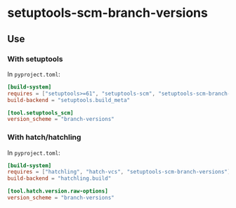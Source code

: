 # setuptools-scm-branch-versions

## Use

### With setuptools

In `pyproject.toml`:

```toml
[build-system]
requires = ["setuptools>=61", "setuptools-scm", "setuptools-scm-branch-versions"]
build-backend = "setuptools.build_meta"

[tool.setuptools_scm]
version_scheme = "branch-versions"
```

### With hatch/hatchling

In `pyproject.toml`:

```toml
[build-system]
requires = ["hatchling", "hatch-vcs", "setuptools-scm-branch-versions"]
build-backend = "hatchling.build"

[tool.hatch.version.raw-options]
version_scheme = "branch-versions"
```

